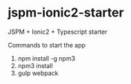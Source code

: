 # jspm-ionic2-starter
JSPM + Ionic2 + Typescript starter


Commands to start the app
1. npm install -g npm3
2. npm3 install
3. gulp webpack

